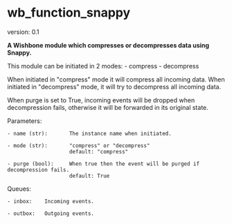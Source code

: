 wb_function_snappy
==================

version: 0.1

**A Wishbone module which compresses or decompresses data using Snappy.**

This module can be initiated in 2 modes:
    - compress
    - decompress

When initiated in "compress" mode it will compress all incoming data.  When
initiated in "decompress" mode, it will try to decompress all incoming data.

When purge is set to True, incoming events will be dropped when decompression
fails, otherwise it will be forwarded in its original state.

Parameters:

    - name (str):       The instance name when initiated.

    - mode (str):       "compress" or "decompress"
                        default: "compress"

    - purge (bool):     When true then the event will be purged if decompression fails.
                        default: True

Queues:

    - inbox:    Incoming events.

    - outbox:   Outgoing events.
